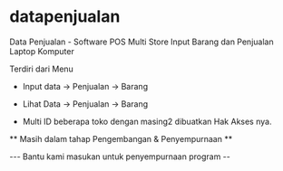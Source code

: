 # datapenjualan
Data Penjualan - Software POS Multi Store Input Barang dan Penjualan Laptop Komputer

Terdiri dari Menu 
- Input data
-> Penjualan
-> Barang
- Lihat Data
-> Penjualan
-> Barang

- Multi ID beberapa toko dengan masing2 dibuatkan Hak Akses nya.

** Masih dalam tahap Pengembangan & Penyempurnaan **

--- Bantu kami masukan untuk penyempurnaan program --
